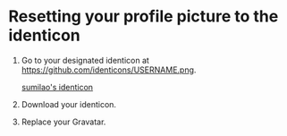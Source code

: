 # Resetting your profile picture to the identicon

1. Go to your designated identicon at https://github.com/identicons/USERNAME.png.

    [sumilao's identicon](https://github.com/identicons/sumilao.png)

2. Download your identicon.

3. Replace your  Gravatar.
